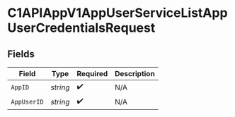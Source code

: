 # C1APIAppV1AppUserServiceListAppUserCredentialsRequest


## Fields

| Field              | Type               | Required           | Description        |
| ------------------ | ------------------ | ------------------ | ------------------ |
| `AppID`            | *string*           | :heavy_check_mark: | N/A                |
| `AppUserID`        | *string*           | :heavy_check_mark: | N/A                |